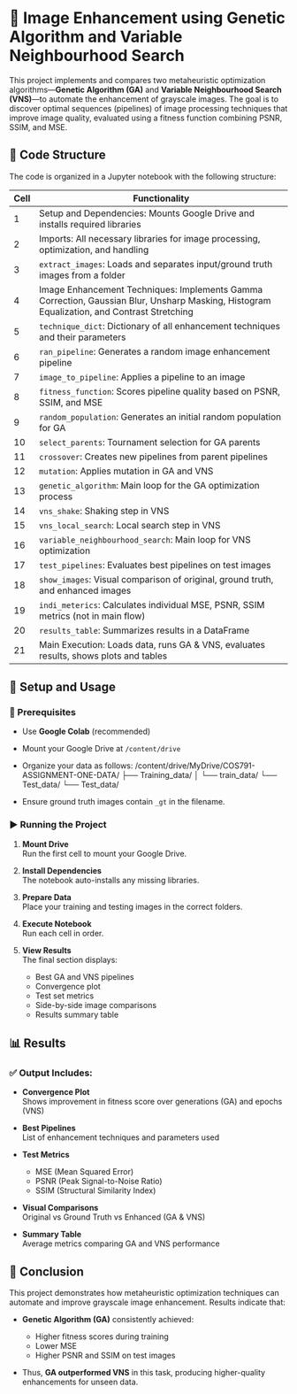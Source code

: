# 📸 Image Enhancement using Genetic Algorithm and Variable Neighbourhood Search

This project implements and compares two metaheuristic optimization algorithms—**Genetic Algorithm (GA)** and **Variable Neighbourhood Search (VNS)**—to automate the enhancement of grayscale images. The goal is to discover optimal sequences (pipelines) of image processing techniques that improve image quality, evaluated using a fitness function combining PSNR, SSIM, and MSE.

## 📁 Code Structure

The code is organized in a Jupyter notebook with the following structure:

| Cell | Functionality                                                                 |
|-------|-------------------------------------------------------------------------------|
| 1     | Setup and Dependencies: Mounts Google Drive and installs required libraries   |
| 2     | Imports: All necessary libraries for image processing, optimization, and handling |
| 3     | `extract_images`: Loads and separates input/ground truth images from a folder |
| 4     | Image Enhancement Techniques: Implements Gamma Correction, Gaussian Blur, Unsharp Masking, Histogram Equalization, and Contrast Stretching |
| 5     | `technique_dict`: Dictionary of all enhancement techniques and their parameters |
| 6     | `ran_pipeline`: Generates a random image enhancement pipeline                 |
| 7     | `image_to_pipeline`: Applies a pipeline to an image                           |
| 8     | `fitness_function`: Scores pipeline quality based on PSNR, SSIM, and MSE     |
| 9     | `random_population`: Generates an initial random population for GA            |
| 10    | `select_parents`: Tournament selection for GA parents                         |
| 11    | `crossover`: Creates new pipelines from parent pipelines                      |
| 12    | `mutation`: Applies mutation in GA and VNS                                   |
| 13    | `genetic_algorithm`: Main loop for the GA optimization process                |
| 14    | `vns_shake`: Shaking step in VNS                                             |
| 15    | `vns_local_search`: Local search step in VNS                                 |
| 16    | `variable_neighbourhood_search`: Main loop for VNS optimization              |
| 17    | `test_pipelines`: Evaluates best pipelines on test images                     |
| 18    | `show_images`: Visual comparison of original, ground truth, and enhanced images |
| 19    | `indi_meterics`: Calculates individual MSE, PSNR, SSIM metrics (not in main flow) |
| 20    | `results_table`: Summarizes results in a DataFrame                           |
| 21    | Main Execution: Loads data, runs GA & VNS, evaluates results, shows plots and tables |

## 🚀 Setup and Usage

### 📂 Prerequisites

- Use **Google Colab** (recommended)
- Mount your Google Drive at `/content/drive`
- Organize your data as follows:
/content/drive/MyDrive/COS791-ASSIGNMENT-ONE-DATA/
├── Training_data/
│ └── train_data/
└── Test_data/
└── Test_data/
  
- Ensure ground truth images contain `_gt` in the filename.

### ▶️ Running the Project

1. **Mount Drive**  
   Run the first cell to mount your Google Drive.

2. **Install Dependencies**  
   The notebook auto-installs any missing libraries.

3. **Prepare Data**  
   Place your training and testing images in the correct folders.

4. **Execute Notebook**  
   Run each cell in order.

5. **View Results**  
   The final section displays:  
   - Best GA and VNS pipelines  
   - Convergence plot  
   - Test set metrics  
   - Side-by-side image comparisons  
   - Results summary table  

## 📊 Results

### ✅ Output Includes:

- **Convergence Plot**  
  Shows improvement in fitness score over generations (GA) and epochs (VNS)

- **Best Pipelines**  
  List of enhancement techniques and parameters used

- **Test Metrics**  
  - MSE (Mean Squared Error)  
  - PSNR (Peak Signal-to-Noise Ratio)  
  - SSIM (Structural Similarity Index)

- **Visual Comparisons**  
  Original vs Ground Truth vs Enhanced (GA & VNS)

- **Summary Table**  
  Average metrics comparing GA and VNS performance

## 🏁 Conclusion

This project demonstrates how metaheuristic optimization techniques can automate and improve grayscale image enhancement. Results indicate that:

- **Genetic Algorithm (GA)** consistently achieved:  
  - Higher fitness scores during training  
  - Lower MSE  
  - Higher PSNR and SSIM on test images

- Thus, **GA outperformed VNS** in this task, producing higher-quality enhancements for unseen data.



